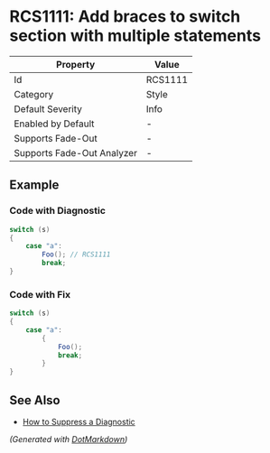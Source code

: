 # RCS1111: Add braces to switch section with multiple statements

| Property                    | Value   |
| --------------------------- | ------- |
| Id                          | RCS1111 |
| Category                    | Style   |
| Default Severity            | Info    |
| Enabled by Default          | \-      |
| Supports Fade\-Out          | \-      |
| Supports Fade\-Out Analyzer | \-      |

## Example

### Code with Diagnostic

```csharp
switch (s)
{
    case "a":
        Foo(); // RCS1111
        break;
}
```

### Code with Fix

```csharp
switch (s)
{
    case "a":
        {
            Foo();
            break;
        }
}
```

## See Also

* [How to Suppress a Diagnostic](../HowToConfigureAnalyzers.md#how-to-suppress-a-diagnostic)


*\(Generated with [DotMarkdown](http://github.com/JosefPihrt/DotMarkdown)\)*